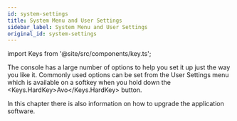 ```yaml
---
id: system-settings
title: System Menu and User Settings
sidebar_label: System Menu and User Settings
original_id: system-settings
---
```


import Keys from '@site/src/components/key.ts';

The console has a large number of options to help you set it up just the
way you like it. Commonly used options can be set from the User Settings
menu which is available on a softkey when you hold down the <Keys.HardKey>Avo</Keys.HardKey>
button.

In this chapter there is also information on how to upgrade the
application software.
